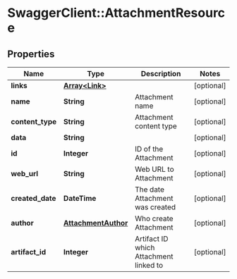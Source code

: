 # SwaggerClient::AttachmentResource

## Properties
Name | Type | Description | Notes
------------ | ------------- | ------------- | -------------
**links** | [**Array&lt;Link&gt;**](Link.md) |  | [optional] 
**name** | **String** | Attachment name | [optional] 
**content_type** | **String** | Attachment content type | [optional] 
**data** | **String** |  | [optional] 
**id** | **Integer** | ID of the Attachment | [optional] 
**web_url** | **String** | Web URL to Attachment | [optional] 
**created_date** | **DateTime** | The date Attachment was created | [optional] 
**author** | [**AttachmentAuthor**](AttachmentAuthor.md) | Who create Attachment | [optional] 
**artifact_id** | **Integer** | Artifact ID which Attachment linked to | [optional] 


